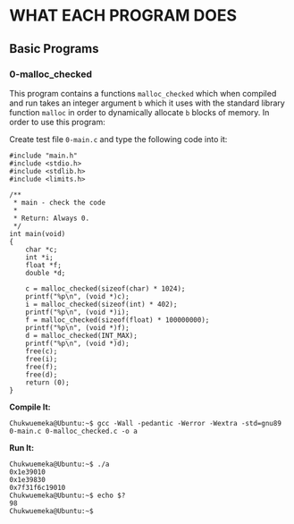 # WHAT EACH PROGRAM DOES

## Basic Programs

### 0-malloc_checked
This program contains a functions `malloc_checked` which when compiled and run takes an integer argument `b` which it uses with the standard library function `malloc` in order to dynamically allocate `b` blocks of memory. In order to use this program:

Create test file `0-main.c` and type the following code into it:

```
#include "main.h"
#include <stdio.h>
#include <stdlib.h>
#include <limits.h>

/**
 * main - check the code
 *
 * Return: Always 0.
 */
int main(void)
{
    char *c;
    int *i;
    float *f;
    double *d;

    c = malloc_checked(sizeof(char) * 1024);
    printf("%p\n", (void *)c);
    i = malloc_checked(sizeof(int) * 402);
    printf("%p\n", (void *)i);
    f = malloc_checked(sizeof(float) * 100000000);
    printf("%p\n", (void *)f);
    d = malloc_checked(INT_MAX);
    printf("%p\n", (void *)d);
    free(c);
    free(i);
    free(f);
    free(d);
    return (0);
}
```

**Compile It:**

```
Chukwuemeka@Ubuntu:~$ gcc -Wall -pedantic -Werror -Wextra -std=gnu89 0-main.c 0-malloc_checked.c -o a
```

**Run It:**

```
Chukwuemeka@Ubuntu:~$ ./a 
0x1e39010
0x1e39830
0x7f31f6c19010
Chukwuemeka@Ubuntu:~$ echo $?
98
Chukwuemeka@Ubuntu:~$ 
```























